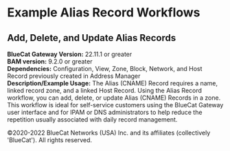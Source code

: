 # **Example Alias Record Workflows**
## Add, Delete, and Update Alias Records

**BlueCat Gateway Version:** 22.11.1 or greater <br/>
**BAM version:** 9.2.0 or greater <br/>
**Dependencies:** Configuration, View, Zone, Block, Network, and Host Record previously created in Address Manager <br/>
**Description/Example Usage:** The Alias (CNAME) Record requires a name, linked record zone, and a linked Host Record. Using the Alias Record workflow, you can add, delete, or update Alias (CNAME) Records in a zone. This workflow is ideal for self-service customers using the BlueCat Gateway user interface and for IPAM or DNS administrators to help reduce the repetition usually associated with daily record management.

©2020-2022 BlueCat Networks (USA) Inc. and its affiliates (collectively 'BlueCat'). All rights reserved.
